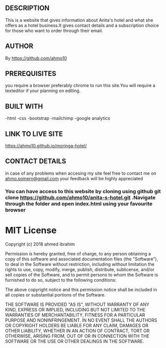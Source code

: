 ## DESCRIPTION
This is a website that gives information about Anita's hotel and what she  offers as a hotel business.It gives contact details and a subscription choice for those who want to order through their email.
## AUTHOR
By https://github.com/ahmo10
## PREREQUISITES
you require a browser preferably chrome to run this site.You will require a texteditor if your planning on editing.
## BUILT WITH
-html
-css
-bootstrap
-mailchimp
-google analytics
## LINK TO LIVE SITE
https://ahmo10.github.io/moringa-hotel/
## CONTACT DETAILS
in case of any problems when accesing my site feel free to contact me on ahmo.somern@gmail.com your feedback will be highly appreciated
### You can have access to this website by cloning using github git clone https://github.com/ahmo10/anita-s-hotel.git .Navigate through the folder and open index.html using your favourite browser



# MIT License

Copyright (c) 2018 ahmed ibrahim

Permission is hereby granted, free of charge, to any person obtaining a copy
of this software and associated documentation files (the "Software"), to deal
in the Software without restriction, including without limitation the rights
to use, copy, modify, merge, publish, distribute, sublicense, and/or sell
copies of the Software, and to permit persons to whom the Software is
furnished to do so, subject to the following conditions:

The above copyright notice and this permission notice shall be included in all
copies or substantial portions of the Software.

THE SOFTWARE IS PROVIDED "AS IS", WITHOUT WARRANTY OF ANY KIND, EXPRESS OR
IMPLIED, INCLUDING BUT NOT LIMITED TO THE WARRANTIES OF MERCHANTABILITY,
FITNESS FOR A PARTICULAR PURPOSE AND NONINFRINGEMENT. IN NO EVENT SHALL THE
AUTHORS OR COPYRIGHT HOLDERS BE LIABLE FOR ANY CLAIM, DAMAGES OR OTHER
LIABILITY, WHETHER IN AN ACTION OF CONTRACT, TORT OR OTHERWISE, ARISING FROM,
OUT OF OR IN CONNECTION WITH THE SOFTWARE OR THE USE OR OTHER DEALINGS IN THE
SOFTWARE.
